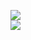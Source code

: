 [![](https://img.shields.io/badge/Made%20With-Github%20Spray-lightgrey.svg?style=for-the-badge&logo=github)](https://github.com/Annihil/github-spray#4963)  
[![](https://i.imgur.com/2DrTn0Z.gif)](https://github.com/Annihil/github-spray)